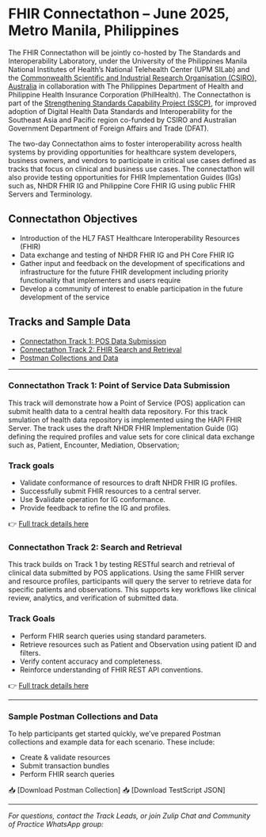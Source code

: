 # FHIR Connectathon – June 2025, Metro Manila, Philippines

The FHIR Connectathon will be jointly co-hosted by The Standards and Interoperability Laboratory, under the University of the Philippines Manila National Institutes of Health’s National Telehealth Center (UPM SILab) and the [Commonwealth Scientific and Industrial Research Organisation (CSIRO), Australia](https://www.csiro.au/) in collaboration with The Philippines Department of Health and Philippine Health Insurance Corporation (PhilHealth). The Connectathon is part of the [Strengthening Standards Capability Project (SSCP)](https://sscp.health), for improved adoption of Digital Health Data Standards and Interoperability for the Southeast Asia and Pacific region co-funded by CSIRO and Australian Government Department of Foreign Affairs and Trade (DFAT).

The two-day Connectathon aims to foster interoperability across health systems by providing opportunities for healthcare system developers, business owners, and vendors to participate in critical use cases defined as tracks that focus on clinical and business use cases. The connectathon will also provide testing opportunities for FHIR Implementation Guides (IGs) such as, NHDR FHIR IG and Philippine Core FHIR IG using public FHIR Servers and Terminology. 


## Connectathon Objectives 

* Introduction of the HL7 FAST Healthcare Interoperability Resources (FHIR) 
* Data exchange and testing of NHDR FHIR IG and PH Core FHIR IG 
* Gather input and feedback on the development of specifications and infrastructure for the future FHIR development including priority functionality that implementers and users require
* Develop a community of interest to enable participation in the future development of the service
  

## Tracks and Sample Data

- [Connectathon Track 1: POS Data Submission](#connectathon-track-1-pos-data-submission)
- [Connectathon Track 2: FHIR Search and Retrieval](#connectathon-track-2-fhir-search-and-retrieval)
- [Postman Collections and Data](#sample-postman-collections-and-data)

---

### Connectathon Track 1: Point of Service Data Submission

This track will demonstrate how a Point of Service (POS) application can submit health data to a central health data repository. For this track smulation of health data repository is implemented using the HAPI FHIR Server. The track uses the draft NHDR FHIR Implementation Guide (IG) defining the required profiles and value sets for core clinical data exchange such as, Patient, Encounter, Mediation, Observation; <!-- please review and add resoruces which are ready to use --> 

### Track goals

- Validate conformance of resources to draft NHDR FHIR IG profiles.
- Successfully submit FHIR resources to a central server.
- Use $validate operation for IG conformance.
- Provide feedback to refine the IG and profiles.

👉 [Full track details here](./track-1/) 

### Connectathon Track 2: Search and Retrieval

This track builds on Track 1 by testing RESTful search and retrieval of clinical data submitted by POS applications. Using the same FHIR server and resource profiles, participants will query the server to retrieve data for specific patients and observations. This supports key workflows like clinical review, analytics, and verification of submitted data.

### Track Goals

- Perform FHIR search queries using standard parameters.
- Retrieve resources such as Patient and Observation using patient ID and filters.
- Verify content accuracy and completeness.
- Reinforce understanding of FHIR REST API conventions.

👉 [Full track details here](./track-2/) 

---

### Sample Postman Collections and Data

To help participants get started quickly, we’ve prepared Postman collections and example data for each scenario. These include:

- Create & validate resources
- Submit transaction bundles
- Perform FHIR search queries

📥 [Download Postman Collection] <!-- (./POS_Postman_Collection_v2_with_Search.json) --> 
📥 [Download TestScript JSON] <!-- (./POS_FHIR_TestScript.json) --> 

---

_For questions, contact the Track Leads, or join Zulip Chat and Community of Practice WhatsApp group:_ <!-- add details -->
